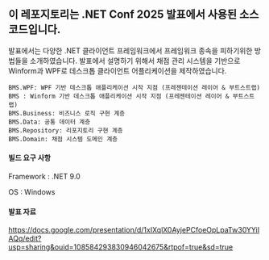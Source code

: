 ## 이 레포지토리는 .NET Conf 2025 발표에서 사용된 소스 코드입니다. 

발표에서는 다양한 .NET 클라이언트 프레임워크에서 프레임워크 종속을 피하기위한 방법들을 소개하였습니다.
발표에서 설명하기 위해서 채점 관리 시스템을 기반으로 Winform과 WPF로 데스크톱 클라이언트 어플리케이션을 제작하였습니다.

```
BMS.WPF: WPF 기반 데스크톱 애플리케이션 시작 지점 (프레젠테이션 레이어 & 부트스트랩)
BMS : Winform 기반 데스크톱 애플리케이션 시작 지점 (프레젠테이션 레이어 & 부트스트랩)
BMS.Business: 비즈니스 로직 구현 계층
BMS.Data: 공통 데이터 계층
BMS.Repository: 리포지토리 구현 계층
BMS.Domain: 채점 시스템 도메인 계층
```

#### 빌드 요구 사항
Framework : .NET 9.0

OS : Windows 

#### 발표 자료
https://docs.google.com/presentation/d/1xIXqlX0AyjePCfoeOpLpaTw30YYiIAQq/edit?usp=sharing&ouid=108584293830946042675&rtpof=true&sd=true


